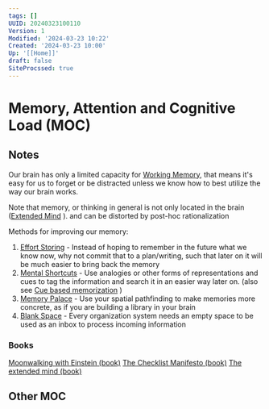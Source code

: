 ```yaml
---
tags: []
UUID: 20240323100110
Version: 1
Modified: '2024-03-23 10:22'
Created: '2024-03-23 10:00'
Up: '[[Home]]'
draft: false
SiteProcssed: true
---
```


# Memory, Attention and Cognitive Load (MOC)

## Notes

Our brain has only a limited capacity for [Working Memory](/notes/working-memory.md), that means it's easy for us to forget or be distracted unless we know how to best utilize the way our brain works.

Note that memory, or thinking in general is not only located in the brain ([Extended Mind](/notes/extended-mind.md) ). and can be distorted by post-hoc rationalization

Methods for improving our memory:
1. [Effort Storing](/notes/effort-storing.md) - Instead of hoping to remember in the future what we know now, why not commit that to a plan/writing, such that later on it will be much easier to bring back the memory
2. [Mental Shortcuts](/notes/mental-shortcuts.md) - Use analogies or other forms of representations and cues to tag the information and search it in an easier way later on. (also see [Cue based memorization](/notes/cue-based-memorization.md) )
3. [Memory Palace](/notes/memory-palace.md) - Use your spatial pathfinding to make memories more concrete, as if you are building a library in your brain
4. [Blank Space](/notes/blank-space.md) - Every organization system needs an empty space to be used as an inbox to process incoming information

### Books
[Moonwalking with Einstein (book)](/notes/moonwalking-with-einstein-book.md)
[The Checklist Manifesto (book)](/books/the-checklist-manifesto-book.md)
[The extended mind (book)](/books/the-extended-mind-book.md)

## Other MOC
